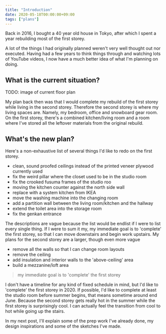 ```yaml
---
title: "Introduction"
date: 2020-05-18T00:00:00+09:00
tags: ["plans"]
---
```


Back in 2016, I bought a 40 year old house in Tokyo, after which I spent a year rebuilding most of the first storey.

A lot of the things I had originally planned weren't very well thought out nor executed. Having had a few years to think things through and watching lots of YouTube videos, I now have a much better idea of what I'm planning on doing.

## What is the current situation?

TODO: image of current floor plan

My plan back then was that I would complete my rebuild of the first storey while living in the second storey. Therefore the second storey is where my living spaces are. Namely, my bedroom, office and snowboard gear room. On the first storey, there's a combined kitchen/living room and a room where I've stored all the leftover materials from the original rebuild.

## What's the new plan?

Here's a non-exhaustive list of several things I'd like to redo on the first storey.

- clean, sound proofed ceilings instead of the printed veneer plywood currently used
- fix the weird pillar where the closet used to be in the studio room
- fix the crooked fusuma frames of the studio roo
- moving the kitchen counter against the north side wall
- replace with a system kitchen from IKEA
- move the washing machine into the changing room
- add a partition wall between the living room/kitchen and the hallway
- extend the toilet area into the storage room
- fix the genkan entrance

The descriptions are vague because the list would be endlist if I were to list every single thing. If I were to sum it my, my immediate goal is to 'complete' the first storey, so that I can move downstairs and begin work upstairs. My plans for the second storey are a larger, though even more vague

- remove all the walls so that I can change room layouts
- remove the ceiling
- add insulation and interior walls to the 'above-ceiling' area
- build a mezzanine/loft area

> my immediate goal is to 'complete' the first storey

I don't have a timeline for any kind of fixed schedule in mind, but I'd like to 'complete' the first storey in 2020. If possible, I'd like to complete at least the studio room before summer begins, that means sometime around end June. Because the second storey gets really hot in the summer while the first storey is surprisingly cool. I can actually feel the transition from cool to hot while going up the stairs.

In my next post, I'll explain some of the prep work I've already done, my design inspirations and some of the sketches I've made.
